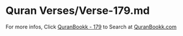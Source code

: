 # Quran Verses/Verse-179.md 

For more infos, Click [QuranBookk - 179](https://www.quranbookk.com/quran/search?q=179) to Search at [QuranBookk.com](http://quranbookk.com/)